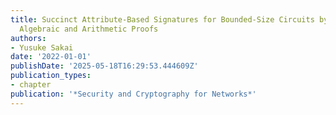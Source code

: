 ```yaml
---
title: Succinct Attribute-Based Signatures for Bounded-Size Circuits by Combining
  Algebraic and Arithmetic Proofs
authors:
- Yusuke Sakai
date: '2022-01-01'
publishDate: '2025-05-18T16:29:53.444609Z'
publication_types:
- chapter
publication: '*Security and Cryptography for Networks*'
---
```

